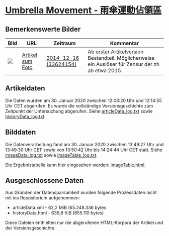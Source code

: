 # [Umbrella Movement - 雨傘運動佔領區](https://zh.wikipedia.org/wiki/%E9%9B%A8%E5%82%98%E9%81%8B%E5%8B%95%E4%BD%94%E9%A0%98%E5%8D%80)

## Bemerkenswerte Bilder

| Bild | URL | Zeitraum | Kommentar |
| - | - | - | - |
| ![](https://upload.wikimedia.org/wikipedia/commons/thumb/d/db/Umbrella_Revolution_Harcourt_Road_View_20141028.jpg/220px-Umbrella_Revolution_Harcourt_Road_View_20141028.jpg) | [Artikel zum Foto](https://zh.wikipedia.org/wiki/File:Umbrella_Revolution_Harcourt_Road_View_20141028.jpg) | [2014-12-16 (33624154)](https://zh.wikipedia.org/w/index.php?oldid=33624154) | Ab erster Artikelversion Bestandteil. Möglicherweise ein Auslöser für Zensur der zh ab etwa 2015. |

## Artikeldaten

Die Daten wurden am 30. Januar 2020 zwischen 12:03:20 Uhr und 12:14:55 Uhr CET abgerufen. Es wurde die vollständige Versionsgeschichte zum Zeitpunkt der Untersuchung abgerufen. Siehe [articleData_log.txt](articleData_log.txt) sowie [historyData_log.txt](historyData_log.txt).

## Bilddaten

Die Datenverarbeitung fand am 30. Januar 2020 zwischen 13:49:27 Uhr und 13:49:30 Uhr CET sowie von 13:50:42 Uhr bis 14:24:44 Uhr CET statt. Siehe [imageData_log.txt](imageData_log.txt) sowie [imageTable_log.txt](imageTable_log.txt).

Die Ergebnistabelle kann hier eingesehen werden: [imageTable.html](imageTable.html).

## Ausgeschlossene Daten

Aus Gründen der Datensparsamkeit wurden folgende Prozessdaten nicht mit ins Repositorium aufgenommen:

- articleData.xml - 62,2 MiB (65.248.336 bytes
- historyData.html - 639,8 KiB (655.110 bytes)

Diese Dateien enthielten nur die abgerufenen HTML-Korpora der Artikel und der Versionsgeschichte.